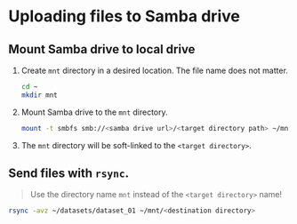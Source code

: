 # Uploading files to Samba drive

## Mount Samba drive to local drive
1. Create `mnt` directory in a desired location. The file name does not matter.
    ```bash
    cd ~
    mkdir mnt
    ```
2. Mount Samba drive to the `mnt` directory.
    ```bash
    mount -t smbfs smb://<samba drive url>/<target directory path> ~/mnt
    ```

3. The `mnt` directory will be soft-linked to the `<target directory>`.

## Send files with `rsync`. 
> Use the directory name `mnt` instead of the `<target directory>` name!
```bash
rsync -avz ~/datasets/dataset_01 ~/mnt/<destination directory>
```